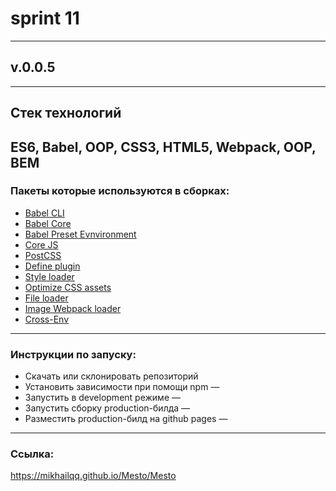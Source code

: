 # sprint 11
---
## v.0.0.5
---
## Стек технологий
  ES6, Babel, OOP, CSS3, HTML5, Webpack, OOP, BEM
---
### Пакеты которые используются в сборках:
* [Babel CLI](https://babeljs.io/docs/en/babel-cli#docsNav)
* [Babel Core](https://babeljs.io/docs/en/babel-core)
* [Babel Preset Evnvironment](https://babeljs.io/docs/en/babel-preset-env#docsNav)
* [Сore JS](https://github.com/zloirock/core-js#readme)
* [PostCSS](https://postcss.org/)
* [Define plugin](https://webpack.js.org/plugins/define-plugin/)
* [Style loader](https://github.com/webpack-contrib/style-loader)
* [Optimize CSS assets](https://www.npmjs.com/package/optimize-css-assets-webpack-plugin)
* [File loader](https://github.com/webpack-contrib/file-loader)
* [Image Webpack loader](https://www.npmjs.com/package/image-webpack-loader)
* [Cross-Env](https://www.npmjs.com/package/cross-env)
---
### Инструкции по запуску:
* Скачать или склонировать репозиторий
* Установить зависимости при помощи npm — <npm i>
* Запустить в development режиме — <npm run dev>
* Запустить сборку production-билда — <npm run build>
* Разместить production-билд на github pages — <npm run deploy>
---
### Ссылка:
 https://mikhailqq.github.io/Mesto/Mesto
